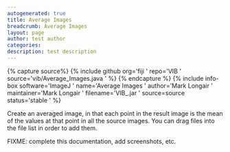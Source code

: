 ```yaml
---
autogenerated: true
title: Average Images
breadcrumb: Average Images
layout: page
author: test author
categories: 
description: test description
---
```



{% capture source%}
{% include github org='fiji ' repo='VIB ' source='vib/Average\_Images.java ' %}
{% endcapture %}
{% include info-box software='ImageJ ' name='Average Images ' author='Mark Longair ' maintainer='Mark Longair ' filename='VIB\_.jar ' source=source status='stable ' %}

Create an averaged image, in that each point in the result image is the mean of the values at that point in all the source images. You can drag files into the file list in order to add them.

FIXME: complete this documentation, add screenshots, etc.
